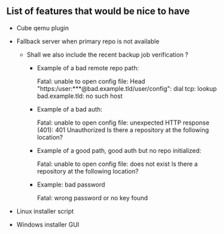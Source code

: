 ## List of features that would be nice to have

- Cube qemu plugin
- Fallback server when primary repo is not available
  - Shall we also include the recent backup job verification ?
    - Example of a bad remote repo path:

      Fatal: unable to open config file: Head "https:/user:***@bad.example.tld/user/config": dial tcp: lookup bad.example.tld: no such host

    - Example of a bad auth:

      Fatal: unable to open config file: unexpected HTTP response (401): 401 Unauthorized
Is there a repository at the following location?

    - Example of a good path, good auth but no repo initialized:

      Fatal: unable to open config file: <config/> does not exist
Is there a repository at the following location?

    - Example: bad password
      
      Fatal: wrong password or no key found


- Linux installer script
- Windows installer GUI


